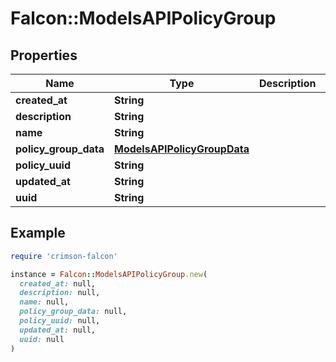 # Falcon::ModelsAPIPolicyGroup

## Properties

| Name | Type | Description | Notes |
| ---- | ---- | ----------- | ----- |
| **created_at** | **String** |  |  |
| **description** | **String** |  |  |
| **name** | **String** |  |  |
| **policy_group_data** | [**ModelsAPIPolicyGroupData**](ModelsAPIPolicyGroupData.md) |  | [optional] |
| **policy_uuid** | **String** |  | [optional] |
| **updated_at** | **String** |  |  |
| **uuid** | **String** |  |  |

## Example

```ruby
require 'crimson-falcon'

instance = Falcon::ModelsAPIPolicyGroup.new(
  created_at: null,
  description: null,
  name: null,
  policy_group_data: null,
  policy_uuid: null,
  updated_at: null,
  uuid: null
)
```

